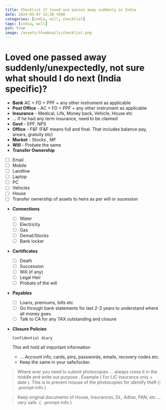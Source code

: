 ```yaml
---
title: Checklist if loved one passes away suddenly in India
date: 2024-05-07 15:28 +500
categories: [india, will, checklist]
tags: [india, will]
pin: true
image: /assets/thumbnails/checklist.png
---
```


# Loved one passed away suddenly/unexpectedly, not sure what should I do next (India specific)?

- **Bank** AC + FD + PPF + any other instrument as applicable
- **Post Office** - AC + FD + PPF + any other instrument as applicable
- **Insurance** - Medical, Life, Money back, Vehicle, House etc
- ... If he had any term insurance, need to be claimed
- **Govt** - EPF, NPS
- **Office** - F&F (F&F means full and final. That includes balance pay, arears, gratuity etc)
- **Market** - Stocks , MF
- **Will** - Probate the same
- **Transfer Ownership**

* [ ] Email
* [ ] Mobile
* [ ] Landline
* [ ] Laptop
* [ ] PC
* [ ] Vehicles
* [ ] House
* [ ] Transfer ownership of assets to heirs as per will or sucession

- **Connections**
  - [ ] Water
  - [ ] Electricity
  - [ ] Gas
  - [ ] Demat/Stocks
  - [ ] Bank locker
- **Certificates**
  - [ ] Death
  - [ ] Succession
  - [ ] Will (if any)
  - [ ] Legal Heir
  - [ ] Probate of the will
- **Payables**
  - [ ] Loans, premiums, bills etc
  - [ ] Go through bank statements for last 2-3 years to understand where all money goes
  - [ ] Talk to CA for any TAX outstanding and closure
- **Closure Policies**

  `Confidential diary`

  This will hold all important information

  - ... Account info, cards, pins, passwords, emails, recovery codes etc.
  - Keep the same in your safe/locker.

> Where ever you need to submit photocopies ... always cross it in the middle and write out purpose . Example ( For LIC insurance only + date ). This is to prevent misuse of the photocopies for identify theft
> {: .prompt-info }

> Keep original documents of House, Insurances, DL, Adhar, PAN, etc ... very safe.
> {: .prompt-info }
